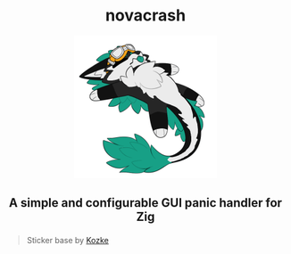 <h1 align="center">novacrash</h1>

<p align="center">
<img width="256" src="./example/assets/Dead_border.png" />
</p>
<h3 align="center" style="font-size: 150%;">A simple and configurable GUI panic handler for Zig</h3>

> Sticker base by [Kozke](https://www.etsy.com/shop/kozke/)
